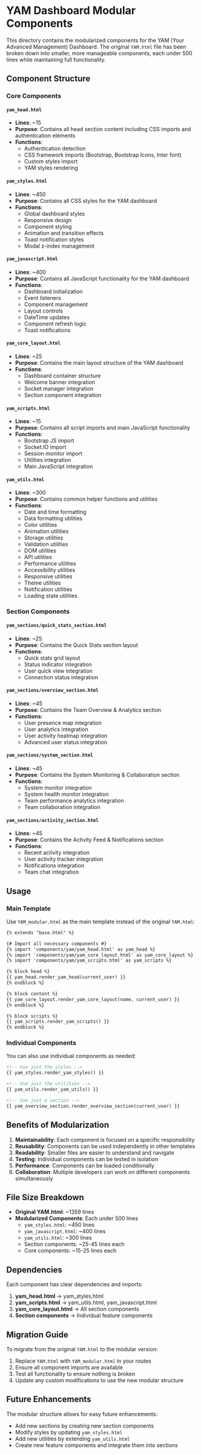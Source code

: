 # YAM Dashboard Modular Components

This directory contains the modularized components for the YAM (Your Advanced Management) Dashboard. The original `YAM.html` file has been broken down into smaller, more manageable components, each under 500 lines while maintaining full functionality.

## Component Structure

### Core Components

#### `yam_head.html`
- **Lines**: ~15
- **Purpose**: Contains all head section content including CSS imports and authentication elements
- **Functions**: 
  - Authentication detection
  - CSS framework imports (Bootstrap, Bootstrap Icons, Inter font)
  - Custom styles import
  - YAM styles rendering

#### `yam_styles.html`
- **Lines**: ~450
- **Purpose**: Contains all CSS styles for the YAM dashboard
- **Functions**:
  - Global dashboard styles
  - Responsive design
  - Component styling
  - Animation and transition effects
  - Toast notification styles
  - Modal z-index management

#### `yam_javascript.html`
- **Lines**: ~400
- **Purpose**: Contains all JavaScript functionality for the YAM dashboard
- **Functions**:
  - Dashboard initialization
  - Event listeners
  - Component management
  - Layout controls
  - DateTime updates
  - Component refresh logic
  - Toast notifications

#### `yam_core_layout.html`
- **Lines**: ~25
- **Purpose**: Contains the main layout structure of the YAM dashboard
- **Functions**:
  - Dashboard container structure
  - Welcome banner integration
  - Socket manager integration
  - Section component integration

#### `yam_scripts.html`
- **Lines**: ~15
- **Purpose**: Contains all script imports and main JavaScript functionality
- **Functions**:
  - Bootstrap JS import
  - Socket.IO import
  - Session monitor import
  - Utilities integration
  - Main JavaScript integration

#### `yam_utils.html`
- **Lines**: ~300
- **Purpose**: Contains common helper functions and utilities
- **Functions**:
  - Date and time formatting
  - Data formatting utilities
  - Color utilities
  - Animation utilities
  - Storage utilities
  - Validation utilities
  - DOM utilities
  - API utilities
  - Performance utilities
  - Accessibility utilities
  - Responsive utilities
  - Theme utilities
  - Notification utilities
  - Loading state utilities

### Section Components

#### `yam_sections/quick_stats_section.html`
- **Lines**: ~25
- **Purpose**: Contains the Quick Stats section layout
- **Functions**:
  - Quick stats grid layout
  - Status indicator integration
  - User quick view integration
  - Connection status integration

#### `yam_sections/overview_section.html`
- **Lines**: ~45
- **Purpose**: Contains the Team Overview & Analytics section
- **Functions**:
  - User presence map integration
  - User analytics integration
  - User activity heatmap integration
  - Advanced user status integration

#### `yam_sections/system_section.html`
- **Lines**: ~45
- **Purpose**: Contains the System Monitoring & Collaboration section
- **Functions**:
  - System monitor integration
  - System health monitor integration
  - Team performance analytics integration
  - Team collaboration integration

#### `yam_sections/activity_section.html`
- **Lines**: ~45
- **Purpose**: Contains the Activity Feed & Notifications section
- **Functions**:
  - Recent activity integration
  - User activity tracker integration
  - Notifications integration
  - Team chat integration

## Usage

### Main Template
Use `YAM_modular.html` as the main template instead of the original `YAM.html`:

```html
{% extends "base.html" %}

{# Import all necessary components #}
{% import 'components/yam/yam_head.html' as yam_head %}
{% import 'components/yam/yam_core_layout.html' as yam_core_layout %}
{% import 'components/yam/yam_scripts.html' as yam_scripts %}

{% block head %}
{{ yam_head.render_yam_head(current_user) }}
{% endblock %}

{% block content %}
{{ yam_core_layout.render_yam_core_layout(name, current_user) }}
{% endblock %}

{% block scripts %}
{{ yam_scripts.render_yam_scripts() }}
{% endblock %}
```

### Individual Components
You can also use individual components as needed:

```html
<!-- Use just the styles -->
{{ yam_styles.render_yam_styles() }}

<!-- Use just the utilities -->
{{ yam_utils.render_yam_utils() }}

<!-- Use just a section -->
{{ yam_overview_section.render_overview_section(current_user) }}
```

## Benefits of Modularization

1. **Maintainability**: Each component is focused on a specific responsibility
2. **Reusability**: Components can be used independently in other templates
3. **Readability**: Smaller files are easier to understand and navigate
4. **Testing**: Individual components can be tested in isolation
5. **Performance**: Components can be loaded conditionally
6. **Collaboration**: Multiple developers can work on different components simultaneously

## File Size Breakdown

- **Original YAM.html**: ~1359 lines
- **Modularized Components**: Each under 500 lines
  - `yam_styles.html`: ~450 lines
  - `yam_javascript.html`: ~400 lines
  - `yam_utils.html`: ~300 lines
  - Section components: ~25-45 lines each
  - Core components: ~15-25 lines each

## Dependencies

Each component has clear dependencies and imports:

1. **yam_head.html** → yam_styles.html
2. **yam_scripts.html** → yam_utils.html, yam_javascript.html
3. **yam_core_layout.html** → All section components
4. **Section components** → Individual feature components

## Migration Guide

To migrate from the original `YAM.html` to the modular version:

1. Replace `YAM.html` with `YAM_modular.html` in your routes
2. Ensure all component imports are available
3. Test all functionality to ensure nothing is broken
4. Update any custom modifications to use the new modular structure

## Future Enhancements

The modular structure allows for easy future enhancements:

- Add new sections by creating new section components
- Modify styles by updating `yam_styles.html`
- Add new utilities by extending `yam_utils.html`
- Create new feature components and integrate them into sections 